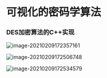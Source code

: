 # 可视化的密码学算法





### DES加密算法的C++实现



![image-20210209172357161](/home/rewine/QtProject/CryptographyCalc/document/image-20210209172357161.png)

![image-20210209172506748](/home/rewine/QtProject/CryptographyCalc/document/image-20210209172506748.png)

![image-20210209172534579](/home/rewine/QtProject/CryptographyCalc/document/image-20210209172534579.png)